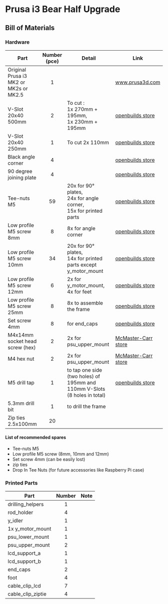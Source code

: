 # Prusa i3 Bear Half Upgrade

## Bill of Materials

### Hardware

| Part     | Number (pce) | Detail | Link |
|----------|:------:|--------|------|
| Original Prusa i3 MK2 or MK2s or MK2.5 | 1 | | www.prusa3d.com |
| V-Slot 20x40 500mm | 2 | To cut :<br>1x 270mm + 195mm,<br>1x 230mm + 195mm | [openbuilds store](http://openbuildspartstore.com/v-slot-20x40-linear-rail/) |
| V-Slot 20x40 250mm | 1 | To cut 2x 110mm | [openbuilds store](http://openbuildspartstore.com/v-slot-20x40-linear-rail/) |
| Black angle corner | 4 | | [openbuilds store](http://openbuildspartstore.com/black-angle-corner-connector/) |
| 90 degree joining plate | 4 | | [openbuilds store](http://openbuildspartstore.com/90-degree-joining-plate/) |
| Tee-nuts M5 | 59 | 20x for 90° plates,<br> 24x for angle corner,<br> 15x for printed parts | [openbuilds store](http://openbuildspartstore.com/tee-nuts-10-pack/) |
| Low profile M5 screw 8mm | 8 | 8x for angle corner | [openbuilds store](http://openbuildspartstore.com/low-profile-screws-m5-10-pack/) |
| Low profile M5 screw 10mm | 34 | 20x for 90° plates,<br> 14x for printed parts except y_motor_mount | [openbuilds store](http://openbuildspartstore.com/low-profile-screws-m5-10-pack/) |
| Low profile M5 screw 12mm | 6 | 2x for y_motor_mount, 4x for feet | [openbuilds store](http://openbuildspartstore.com/low-profile-screws-m5-10-pack/) |
| Low profile M5 screw 25mm | 8 | 8x to assemble the frame | [openbuilds store](http://openbuildspartstore.com/low-profile-screws-m5-10-pack/) |
| Set screw 4mm | 8 | for end_caps | [openbuilds store](http://openbuildspartstore.com/set-screw/) |
| M4x14mm socket head screw (hex) | 2 | 2x for psu_upper_mount | [McMaster-Carr store](https://www.mcmaster.com/#standard-socket-head-screws/=1c4wig5) |
| M4 hex nut | 2 | 2x for psu_upper_mount  | [McMaster-Carr store](https://www.mcmaster.com/#nuts/=1c4wjai) |
| M5 drill tap | 1 | to tap one side (two holes) of 195mm and 110mm V-Slots (8 holes in total) | [openbuilds store](http://openbuildspartstore.com/m5-drill-tap/) |
| 5.3mm drill bit | 1 | to drill the frame | |
| Zip ties 2.5x100mm | 20 | | |


#### List of recommended spares
* Tee-nuts M5
* Low profile M5 screw (8mm, 10mm and 12mm)
* Set screw 4mm (can be easily lost)
* zip ties
* Drop In Tee Nuts (for future accessories like Raspberry Pi case)


### Printed Parts

| Part     | Number | Note |
|----------|:------:|------|
| drilling_helpers  | 1 | |
| rod_holder        | 4 | |
| y_idler           | 1 | |
| 1x y_motor_mount  | 1 | |
| psu_lower_mount   | 1 | |
| psu_upper_mount   | 2 | |
| lcd_support_a     | 1 | |
| lcd_support_b     | 1 | |
| end_caps          | 2 | |
| foot              | 4 | |
| cable_clip_lcd    | 7 | |
| cable_clip_ziptie | 4 | |